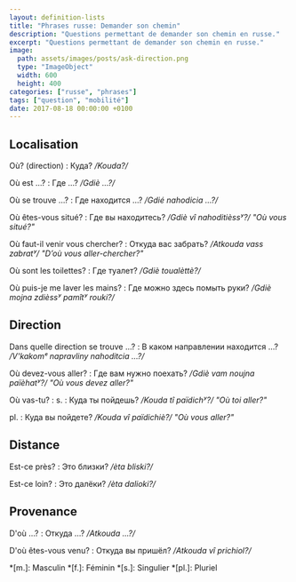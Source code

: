 ```yaml
---
layout: definition-lists
title: "Phrases russe: Demander son chemin"
description: "Questions permettant de demander son chemin en russe."
excerpt: "Questions permettant de demander son chemin en russe."
image:
  path: assets/images/posts/ask-direction.png
  type: "ImageObject"
  width: 600
  height: 400
categories: ["russe", "phrases"]
tags: ["question", "mobilité"]
date: 2017-08-18 00:00:00 +0100
---
```



## Localisation

Où? (direction)
: Куда?
*/Kouda?/*

Où est …?
: Где …?
*/Gdiè …?/*

Où se trouve …?
: Где находится …?
*/Gdié nahodicia …?/*

Où êtes-vous situé?
: Где вы находитесь?
*/Gdiè vî nahoditièssʸ?/ "Où vous situé?"*

Où faut-il venir vous chercher?
: Откуда вас забрать?
*/Atkouda vass zabratʸ/ "D’où vous aller-chercher?"*

Où sont les toilettes?
: Где туалет?
*/Gdiè toualèttè?/*

Où puis-je me laver les mains?
: Где можно здесь помыть руки?
*/Gdiè mojna zdièssʸ pamîtʸ rouki?/*


## Direction

Dans quelle direction se trouve …?
: В каком направлении находится …?
*/V'kakomᵉ napravliny nahoditcia …?/*

Où devez-vous aller?
: Где вам нужно поехать?
*/Gdiè vam noujna païèhatʸ?/ "Où vous devez aller?"*

Où vas-tu?
: s.
  : Куда ты пойдешь?
  */Kouda tî païdichʸ?/ "Où toi aller?"*

  pl.
  : Куда вы пойдете?
  */Kouda vî païdichiè?/ "Où vous aller?"*


## Distance

Est-ce près?
: Это близки?
*/èta bliski?/*

Est-ce loin?
: Это далёки?
*/èta dalioki?/*


## Provenance

D'où …?
: Откуда …?
*/Atkouda …?/*

D'où êtes-vous venu?
: Откуда вы пришёл?
*/Atkouda vî prichiol?/*



*[m.]: Masculin
*[f.]: Féminin
*[s.]: Singulier
*[pl.]: Pluriel
